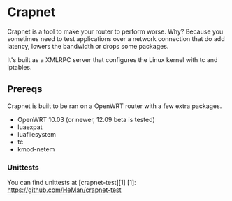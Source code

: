 Crapnet
=======

Crapnet is a tool to make your router to perform worse. Why? Because
you sometimes need to test applications over a network connection that
do add latency, lowers the bandwidth or drops some packages.

It's built as a XMLRPC server that configures the Linux kernel with
tc and iptables.

Prereqs
-------
Crapnet is built to be ran on a OpenWRT router with a few extra packages.

* OpenWRT 10.03 (or newer, 12.09 beta is tested)
* luaexpat
* luafilesystem
* tc
* kmod-netem

### Unittests
You can find unittests at [crapnet-test][1]
[1]: https://github.com/HeMan/crapnet-test
